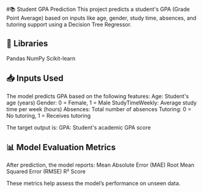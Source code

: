 #📚 Student GPA Prediction
This project predicts a student's GPA (Grade Point Average) based on inputs like age, gender, study time, absences, and tutoring support using a Decision Tree Regressor.

## 🚀 Libraries
Pandas
NumPy 
Scikit-learn 

## 📥 Inputs Used
The model predicts GPA based on the following features:
Age: Student's age (years)
Gender: 0 = Female, 1 = Male
StudyTimeWeekly: Average study time per week (hours)
Absences: Total number of absences
Tutoring: 0 = No tutoring, 1 = Receives tutoring

The target output is:
GPA: Student's academic GPA score

## 📊 Model Evaluation Metrics
After prediction, the model reports:
Mean Absolute Error (MAE)
Root Mean Squared Error (RMSE)
R² Score

These metrics help assess the model’s performance on unseen data.
